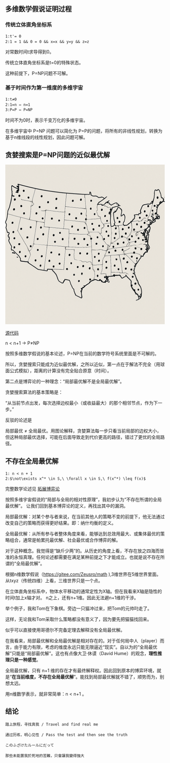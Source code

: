 
## 多维数学假说证明过程

### 传统立体直角坐标系

```txt
1:t'= 0
2:1 = 1 && 0 = 0 && x=x && y=y && z=z
```

对常数时间t求导得到0。

传统立体直角坐标系是t=0的特殊状态。

这种前提下，P=NP问题不可解。

### 基于时间作为第一维度的多维宇宙

```txt
1:t≠0
2:1=n ⇔ n=1
3:P=P ⇔ P=NP
```

时间不为0时，表示千变万化的多维宇宙。

在多维宇宙中 P=NP 问题可以简化为 P=P的问题，将所有的非线性规划，转换为基于n维线段的线性规划，因此问题可解。

## 贪婪搜索是P=NP问题的近似最优解

![image](/img/USA.png)

[源代码](https://github.com/zeusro/system/tree/main/problems/np)

n < n+1  → P≠NP

按照多维数学假说的基本论述，P=NP在当前的数学符号系统里面是不可解的。

所以，贪婪搜索只能成为近似最优解，之所以近似，第一点在于解法不完全（用球面公式模拟），距离的计算没有完全贴合原意（时间）。

第二点是博弈论的一种理念：“局部最优解不是全局最优解”。

贪婪搜索算法的基本策略是：

“从当前节点出发，每次选择边权最小（或收益最大）的那个相邻节点，作为下一步。”

反驳的论述是

局部最优 ≠ 全局最优。用图论解释，贪婪算法每一步只看当前局部的边权大小，但这种局部最优选择，可能在后面导致走到代价更高的路径，错过了更优的全局路径。

## 不存在全局最优解

```
1: n < n + 1
2:$\not\exists x^* \in S,\ \forall x \in S,\ f(x^*) \leq f(x)$
```

完整数学论述见 [拓展博弈论](https://github.com/zeusro/math/tree/main/game)

按照多维宇宙假说的“局部与全局的相对性原理”，我初步认为“不存在所谓的全局最优解”。
让我们回到基本博弈论的定义，再找出其中的漏洞。

局部最优解：对某个参与者来说，在当前其他人的策略不变的前提下，他无法通过改变自己的策略而获得更好结果。即：纳什均衡的定义。

全局最优解：从所有参与者整体角度来看，能够达到总效用最大、或集体最优的策略组合，通常是帕累托最优解、社会最优或合作博弈的解。

对于这种概念。我觉得是“缺斤少两”的。从历史的角度上看，不存在放之四海而皆准的永恒真理。任何论述都需要在满足某种前提之下才能成立。也就是说不存在所谓的“全局最优解”。

根据n维数学假说（https://gitee.com/Zeusro/math ),3维世界在5维世界里面。从txyz（传统四维）上看，三维世界只是一个点。

在立体直角坐标系中，物体水平移动的通常定性为X轴。但在我看来X轴是隐性的时间t加上x轴才对。
n之上，还有n+1维。因此无法避n+1维的干涉。

举个例子，我和Tom在下象棋。旁边一只猫冲过来，把Tom的元帅叼走了。

这样，无论我和Tom采取什么策略都没有意义了，因为要先把猫猫找回来。

似乎可以直接使用哥德尔不完备定理去解释没有全局最优解。

在我看来，局部最优解和全局最优解是相对存在的。对于任何局中人（player）而言，由于能力有限，考虑的维度永远只能无限逼近“现实”。自以为的“全局最优解”只能是“局部最优解”。这也有点像大卫·休谟（David Hume）的观念，**理性推理只是一种感觉**。

全局最优解，只有 n+1 维的存在才有最终解释权。因此回到原本的博弈环境，就是“**在当前维度，不存在全局最优解**”。能找到局部最优解就不错了，顺势而为，别想太远。

用n维数学表示，就非常简单：n < n+1 。

## 结论

```TXT
踏上旅程，寻找真我 / Travel and find real me

通过历练，明心见性 / Pass the test and then see the truth

このふざけたルールにだって

那些未能置我於死地的苦難，只會讓我變得強大
```

